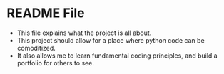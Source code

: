 # README File
+ This file explains what the project is all about. 
+ This project should allow for a place where python code can be comoditized. 
+ It also allows me to learn fundamental coding principles, and build a portfolio for others to see. 